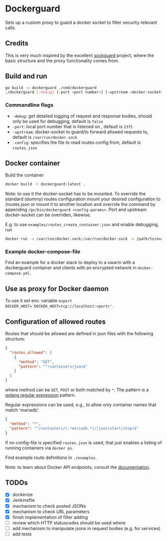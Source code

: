 # Dockerguard

Sets up a custom proxy to guard a docker socket to filter security relevant calls.

## Credits

This is very much inspired by the excellent [sockguard](https://github.com/buildkite/sockguard) project, where the basic structure and the proxy functionality comes from.

## Build and run

```bash
go build -o dockerguard ./cmd/dockerguard
./dockerguard [-debug] [-port <port number>] [-upstream <docker-socket>] [-config </path/to/routes.json>]
```

### Commandline flags

* `-debug`: get detailed logging of request and response bodies, should only be used for debugging, default is `false`
* `-port`: local port number that is listened on , default is `2375`
* `-upstream`: docker-socket to guard/to forward allowed requests to, default is `/var/run/docker.sock`
* `-config`: specifies the file to read routes config from, default is `routes.json`


## Docker container

Build the container

```bash
docker build -t dockerguard:latest .
```

Note: to use it the docker-socket has to be mounted. To override the standard (dummy) routes configuration mount your desired configuration to /routes.json or mount it to another location and override the command by appending `/go/bin/dockerguard <config-params>`. Port and upstream docker-socket can be overriden, likewise.

E.g. to use `examples/routes_create_container.json` and enable debugging, run

```bash
docker run -v /var/run/docker.sock:/var/run/docker.sock -v /path/to/examples/routes_create_container.json:/routes.json -p 2375:2375 dockerguard /go/bin/dockerguard -debug=true
```

### Example docker-compose-file

Find an example for a docker stack to deploy to a swarm with a dockerguard container and clients with an encrypted network in `docker-compose.yml`.

## Use as proxy for Docker daemon

To use it set env. variable `export DOCKER_HOST='DOCKER_HOST=tcp://localhost:<port>'`.



## Configuration of allowed routes

Routes that should be allowed are defined in json files with the following structure:

```json
{
  "routes_allowed": [
    {
      "method": "GET",
      "pattern": "^/containers/json$"
    }
  ]
}
```

where method can be `GET`, `POST` or both matched by `*`. The pattern is a [golang regular expression](https://golang.org/pkg/regexp/syntax/) pattern.

Regular expressions can be used, e.g., to allow only container names that match 'mariadb'.

```json
{
  "method": "*",
  "pattern": "^/containers/(.*mariadb.*)/(json|start|stop)$"
}
```

If no config-file is specified `routes.json` is used, that just enables a listing of running containers via `docker ps`.

Find example route definitions in `./examples`.


Note: to learn about Docker API endpoints, consult the [documentation](https://docs.docker.com/engine/api/v1.40/).

## TODOs

* [x] dockerize
* [x] Jenkinsfile
* [x] mechanism to check posted JSONs
* [x] mechanism to check URL parameters
* [x] finish implementation of filter adding
* [ ] review which HTTP statuscodes should be used where
* [ ] add mechanism to manipulate jsons in request bodies (e.g. for services)
* [ ] add tests
